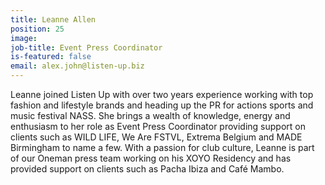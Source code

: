 ```yaml
---
title: Leanne Allen
position: 25
image: 
job-title: Event Press Coordinator
is-featured: false
email: alex.john@listen-up.biz
---
```


Leanne joined Listen Up with over two years experience working with top fashion and lifestyle brands and heading up the PR for actions sports and music festival NASS. She brings a wealth of knowledge, energy and enthusiasm to her role as Event Press Coordinator providing support on clients such as WILD LIFE, We Are FSTVL, Extrema Belgium and MADE Birmingham to name a few. With a passion for club culture, Leanne is part of our Oneman press team working on his XOYO Residency and has provided support on clients such as Pacha Ibiza and Café Mambo.